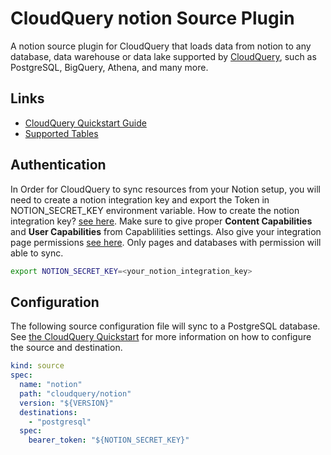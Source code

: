# CloudQuery notion Source Plugin

A notion source plugin for CloudQuery that loads data from notion to any database, data warehouse or data lake supported by [CloudQuery](https://www.cloudquery.io/), such as PostgreSQL, BigQuery, Athena, and many more.

## Links

 - [CloudQuery Quickstart Guide](https://www.cloudquery.io/docs/quickstart)
 - [Supported Tables](docs/tables/README.md)

## Authentication

In Order for CloudQuery to sync resources from your Notion setup, you will need to create a notion integration key and export the Token in NOTION_SECRET_KEY environment variable.
How to create the notion integration key? [see here](https://developers.notion.com/docs/create-a-notion-integration#create-your-integration-in-notion). Make sure to give proper **Content Capabilities** and **User Capabilities** from Capablilities settings. Also give your integration page permissions [see here](https://developers.notion.com/docs/create-a-notion-integration#give-your-integration-page-permissions). Only pages and databases with permission will able to sync. 

```bash
export NOTION_SECRET_KEY=<your_notion_integration_key>
```

## Configuration

The following source configuration file will sync to a PostgreSQL database. See [the CloudQuery Quickstart](https://www.cloudquery.io/docs/quickstart) for more information on how to configure the source and destination.

```yaml
kind: source
spec:
  name: "notion"
  path: "cloudquery/notion"
  version: "${VERSION}"
  destinations:
    - "postgresql"
  spec:
    bearer_token: "${NOTION_SECRET_KEY}"
```



